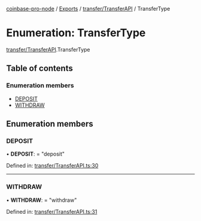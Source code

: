 [coinbase-pro-node](../README.md) / [Exports](../modules.md) / [transfer/TransferAPI](../modules/transfer_transferapi.md) / TransferType

# Enumeration: TransferType

[transfer/TransferAPI](../modules/transfer_transferapi.md).TransferType

## Table of contents

### Enumeration members

- [DEPOSIT](transfer_transferapi.transfertype.md#deposit)
- [WITHDRAW](transfer_transferapi.transfertype.md#withdraw)

## Enumeration members

### DEPOSIT

• **DEPOSIT**: = "deposit"

Defined in: [transfer/TransferAPI.ts:30](https://github.com/bennycode/coinbase-pro-node/blob/c3d8f7c/src/transfer/TransferAPI.ts#L30)

___

### WITHDRAW

• **WITHDRAW**: = "withdraw"

Defined in: [transfer/TransferAPI.ts:31](https://github.com/bennycode/coinbase-pro-node/blob/c3d8f7c/src/transfer/TransferAPI.ts#L31)
